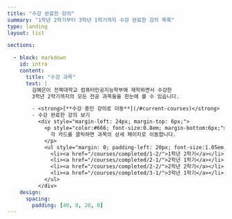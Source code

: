 ```yaml
---
title: "수강 완료한 강의"
summary: "1학년 2학기부터 3학년 1학기까지 수강 완료한 강의 목록"
type: landing
layout: list

sections:

  - block: markdown
    id: intro
    content:
      title: "수강 과목"
      text: |
        김예은이 전북대학교 컴퓨터인공지능학부에 재학하면서 수강한
        3학년 2학기까지의 모든 전공 과목들을 한눈에 볼 수 있습니다.  

        - <strong>[**수강 중인 강의로 이동**](/#current-courses)</strong>
        - 수강 완료한 강의 보기  
          <div style="margin-left: 24px; margin-top: 6px;">
            <p style="color:#666; font-size:0.8em; margin-bottom:6px;">
              각 카드를 클릭하면 과목의 상세 페이지로 이동합니다.
            </p>
            <ul style="margin: 0; padding-left: 20px; font-size:1.05em;>
              <li><a href="/courses/completed/1-2/">1학년 2학기</a></li>
              <li><a href="/courses/completed/2-1/">2학년 1학기</a></li>
              <li><a href="/courses/completed/2-2/">2학년 2학기</a></li>
              <li><a href="/courses/completed/3-1/">3학년 1학기</a></li>
            </ul>
          </div>
    design:
      spacing:
        padding: [40, 0, 20, 0]
---
```

